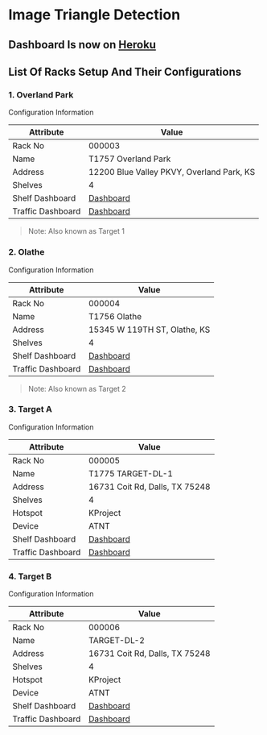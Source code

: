 # Image Triangle Detection

## Dashboard Is now on [Heroku](https://smartrackapi.herokuapp.com/)

## List Of Racks Setup And Their Configurations

### 1. Overland Park
Configuration Information

| Attribute | Value |
| --------- | -------- |
| Rack No   | 000003 |
| Name      | T1757 Overland Park |
| Address   | 12200 Blue Valley PKVY, Overland Park, KS |
| Shelves   | 4 |
| Shelf Dashboard | [Dashboard](https://smartrackapi.herokuapp.com/shelves/000003) |
| Traffic Dashboard | [Dashboard](https://smartrackapi.herokuapp.com/traffic/000003) |
> Note:
Also known as Target 1

### 2. Olathe
Configuration Information

| Attribute | Value |
| --------- | -------- |
| Rack No   | 000004 |
| Name      | T1756 Olathe |
| Address   | 15345 W 119TH ST, Olathe, KS |
| Shelves   | 4 |
| Shelf Dashboard | [Dashboard](https://smartrackapi.herokuapp.com/shelves/000004) |
| Traffic Dashboard | [Dashboard](https://smartrackapi.herokuapp.com/traffic/000004) |
> Note:
Also known as Target 2

### 3. Target A
Configuration Information

| Attribute | Value |
| --------- | -------- |
| Rack No   | 000005 |
| Name      | T1775 TARGET-DL-1 |
| Address   | 16731 Coit Rd, Dalls, TX 75248 |
| Shelves   | 4 |
| Hotspot   | KProject |
| Device    |   ATNT   |
| Shelf Dashboard | [Dashboard](https://smartrackapi.herokuapp.com/shelves/000005) |
| Traffic Dashboard | [Dashboard](https://smartrackapi.herokuapp.com/traffic/000005) |

### 4. Target B
Configuration Information

| Attribute | Value |
| --------- | -------- |
| Rack No   | 000006 |
| Name      | TARGET-DL-2 |
| Address   | 16731 Coit Rd, Dalls, TX 75248 |
| Shelves   | 4 |
| Hotspot   | KProject |
| Device    |   ATNT   |
| Shelf Dashboard | [Dashboard](https://smartrackapi.herokuapp.com/shelves/000006) |
| Traffic Dashboard | [Dashboard](https://smartrackapi.herokuapp.com/traffic/000006) |
